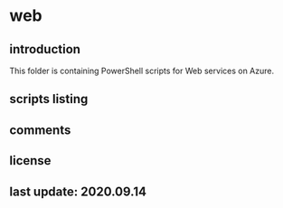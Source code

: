 # web

## introduction

This folder is containing PowerShell scripts for Web services on Azure.

## scripts listing

## comments

## license

## last update: 2020.09.14
